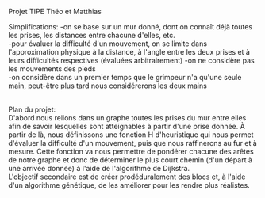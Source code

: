 Projet TIPE Théo et Matthias

Simplifications:
-on se base sur un mur donné, dont on connaît déjà toutes les prises, les distances entre chacune d'elles, etc.<br>
-pour évaluer la difficulté d'un mouvement, on se limite dans l'approximation physique à la distance, à l'angle entre les deux prises et à leurs difficultés respectives (évaluées arbitrairement)
-on ne considère pas les mouvements des pieds<br>
-on considère dans un premier temps que le grimpeur n'a qu'une seule main, peut-être plus tard nous considérerons les deux mains<br><br>

Plan du projet:<br>
D'abord nous relions dans un graphe toutes les prises du mur entre elles afin de savoir lesquelles sont atteignables à partir d'une prise donnée. À partir de là, nous définissons une fonction H d'heuristique qui nous permet d'évaluer la difficulté d'un mouvement, puis que nous raffinerons au fur et à mesure. Cette fonction va nous permettre de pondérer chacune des arêtes de notre graphe et donc de déterminer le plus court chemin (d'un départ à une arrivée donnée) à l'aide de l'algorithme de Dijkstra.<br>
L'objectif secondaire est de créer prodéduralement des blocs et, à l'aide d'un algorithme génétique, de les améliorer pour les rendre plus réalistes.